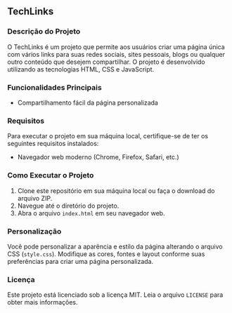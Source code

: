 ﻿## TechLinks

### Descrição do Projeto
O TechLinks é um projeto que permite aos usuários criar uma página única com vários links para suas redes sociais, sites pessoais, blogs ou qualquer outro conteúdo que desejem compartilhar. O projeto é desenvolvido utilizando as tecnologias HTML, CSS e JavaScript.

### Funcionalidades Principais
- Compartilhamento fácil da página personalizada

### Requisitos
Para executar o projeto em sua máquina local, certifique-se de ter os seguintes requisitos instalados:

- Navegador web moderno (Chrome, Firefox, Safari, etc.)

### Como Executar o Projeto
1. Clone este repositório em sua máquina local ou faça o download do arquivo ZIP.
2. Navegue até o diretório do projeto.
3. Abra o arquivo `index.html` em seu navegador web.

### Personalização
Você pode personalizar a aparência e estilo da página alterando o arquivo CSS (`style.css`). Modifique as cores, fontes e layout conforme suas preferências para criar uma página personalizada.

### Licença
Este projeto está licenciado sob a licença MIT. Leia o arquivo `LICENSE` para obter mais informações.

